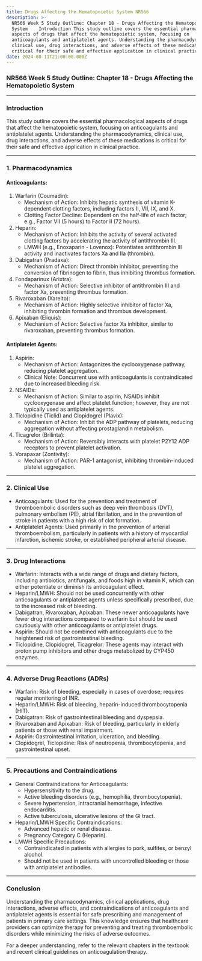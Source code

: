 ```yaml
---
title: Drugs Affecting the Hematopoietic System NR566
description: >-
  NR566 Week 5 Study Outline: Chapter 18 - Drugs Affecting the Hematopoietic
  System    Introduction This study outline covers the essential pharmacological
  aspects of drugs that affect the hematopoietic system, focusing on
  anticoagulants and antiplatelet agents. Understanding the pharmacodynamics,
  clinical use, drug interactions, and adverse effects of these medications is
  critical for their safe and effective application in clinical practice.
date: 2024-08-11T21:00:00.000Z
---
```


### NR566 Week 5 Study Outline: Chapter 18 - Drugs Affecting the Hematopoietic System

***

### Introduction

This study outline covers the essential pharmacological aspects of drugs that affect the hematopoietic system, focusing on anticoagulants and antiplatelet agents. Understanding the pharmacodynamics, clinical use, drug interactions, and adverse effects of these medications is critical for their safe and effective application in clinical practice.

***

### 1. Pharmacodynamics

#### Anticoagulants:

1. Warfarin (Coumadin):
   * Mechanism of Action: Inhibits hepatic synthesis of vitamin K-dependent clotting factors, including factors II, VII, IX, and X.
   * Clotting Factor Decline: Dependent on the half-life of each factor; e.g., Factor VII (5 hours) to Factor II (72 hours).
2. Heparin:
   * Mechanism of Action: Inhibits the activity of several activated clotting factors by accelerating the activity of antithrombin III.
   * LMWH (e.g., Enoxaparin - Lovenox): Potentiates antithrombin III activity and inactivates factors Xa and IIa (thrombin).
3. Dabigatran (Pradaxa):
   * Mechanism of Action: Direct thrombin inhibitor, preventing the conversion of fibrinogen to fibrin, thus inhibiting thrombus formation.
4. Fondaparinux (Arixtra):
   * Mechanism of Action: Selective inhibitor of antithrombin III and factor Xa, preventing thrombus formation.
5. Rivaroxaban (Xarelto):
   * Mechanism of Action: Highly selective inhibitor of factor Xa, inhibiting thrombin formation and thrombus development.
6. Apixaban (Eliquis):
   * Mechanism of Action: Selective factor Xa inhibitor, similar to rivaroxaban, preventing thrombus formation.

#### Antiplatelet Agents:

1. Aspirin:
   * Mechanism of Action: Antagonizes the cyclooxygenase pathway, reducing platelet aggregation.
   * Clinical Note: Concurrent use with anticoagulants is contraindicated due to increased bleeding risk.
2. NSAIDs:
   * Mechanism of Action: Similar to aspirin, NSAIDs inhibit cyclooxygenase and affect platelet function; however, they are not typically used as antiplatelet agents.
3. Ticlopidine (Ticlid) and Clopidogrel (Plavix):
   * Mechanism of Action: Inhibit the ADP pathway of platelets, reducing aggregation without affecting prostaglandin metabolism.
4. Ticagrelor (Brilinta):
   * Mechanism of Action: Reversibly interacts with platelet P2Y12 ADP receptors to prevent platelet activation.
5. Vorapaxar (Zontivity):
   * Mechanism of Action: PAR-1 antagonist, inhibiting thrombin-induced platelet aggregation.

***

### 2. Clinical Use

* Anticoagulants: Used for the prevention and treatment of thromboembolic disorders such as deep vein thrombosis (DVT), pulmonary embolism (PE), atrial fibrillation, and in the prevention of stroke in patients with a high risk of clot formation.
* Antiplatelet Agents: Used primarily in the prevention of arterial thromboembolism, particularly in patients with a history of myocardial infarction, ischemic stroke, or established peripheral arterial disease.

***

### 3. Drug Interactions

* Warfarin: Interacts with a wide range of drugs and dietary factors, including antibiotics, antifungals, and foods high in vitamin K, which can either potentiate or diminish its anticoagulant effect.
* Heparin/LMWH: Should not be used concurrently with other anticoagulants or antiplatelet agents unless specifically prescribed, due to the increased risk of bleeding.
* Dabigatran, Rivaroxaban, Apixaban: These newer anticoagulants have fewer drug interactions compared to warfarin but should be used cautiously with other anticoagulants or antiplatelet drugs.
* Aspirin: Should not be combined with anticoagulants due to the heightened risk of gastrointestinal bleeding.
* Ticlopidine, Clopidogrel, Ticagrelor: These agents may interact with proton pump inhibitors and other drugs metabolized by CYP450 enzymes.

***

### 4. Adverse Drug Reactions (ADRs)

* Warfarin: Risk of bleeding, especially in cases of overdose; requires regular monitoring of INR.
* Heparin/LMWH: Risk of bleeding, heparin-induced thrombocytopenia (HIT).
* Dabigatran: Risk of gastrointestinal bleeding and dyspepsia.
* Rivaroxaban and Apixaban: Risk of bleeding, particularly in elderly patients or those with renal impairment.
* Aspirin: Gastrointestinal irritation, ulceration, and bleeding.
* Clopidogrel, Ticlopidine: Risk of neutropenia, thrombocytopenia, and gastrointestinal upset.

***

### 5. Precautions and Contraindications

* General Contraindications for Anticoagulants:
  * Hypersensitivity to the drug.
  * Active bleeding disorders (e.g., hemophilia, thrombocytopenia).
  * Severe hypertension, intracranial hemorrhage, infective endocarditis.
  * Active tuberculosis, ulcerative lesions of the GI tract.
* Heparin/LMWH Specific Contraindications:
  * Advanced hepatic or renal disease.
  * Pregnancy Category C (Heparin).
* LMWH Specific Precautions:
  * Contraindicated in patients with allergies to pork, sulfites, or benzyl alcohol.
  * Should not be used in patients with uncontrolled bleeding or those with antiplatelet antibodies.

***

### Conclusion

Understanding the pharmacodynamics, clinical applications, drug interactions, adverse effects, and contraindications of anticoagulants and antiplatelet agents is essential for safe prescribing and management of patients in primary care settings. This knowledge ensures that healthcare providers can optimize therapy for preventing and treating thromboembolic disorders while minimizing the risks of adverse outcomes.

For a deeper understanding, refer to the relevant chapters in the textbook and recent clinical guidelines on anticoagulation therapy.
